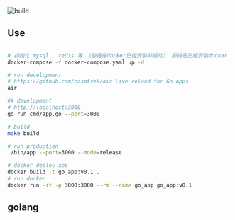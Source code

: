 ![build](https://github.com/freeshineit/go_python_serve/workflows/build/badge.svg)


## Use

```bash

# 初始化 mysql , redis 等 （前提是docker已经安装并启动） 前提是已经安装docker
docker-compose -f docker-compose.yaml up -d

# run development
# https://github.com/cosmtrek/air Live reload for Go apps
air

## development
# http://localhost:3000
go run cmd/app.go --port=3000

# build
make build

# run production 
./bin/app --port=3000 --mode=release

# docker deploy app
docker build -t go_app:v0.1 .
# run docker
docker run -it -p 3000:3000 --rm --name go_app go_app:v0.1
```

## golang



